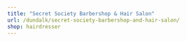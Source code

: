 ```yaml
---
title: "Secret Society Barbershop & Hair Salon"
url: /dundalk/secret-society-barbershop-and-hair-salon/
shop: hairdresser
---
```

